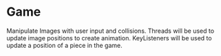 # Game
Manipulate Images with user input and collisions. Threads will be used to update image positions to create animation. KeyListeners will be used to update a position of a piece in the game.
